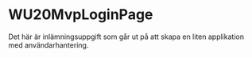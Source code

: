 # WU20MvpLoginPage

Det här är inlämningsuppgift som går ut på att skapa en liten applikation med användarhantering.